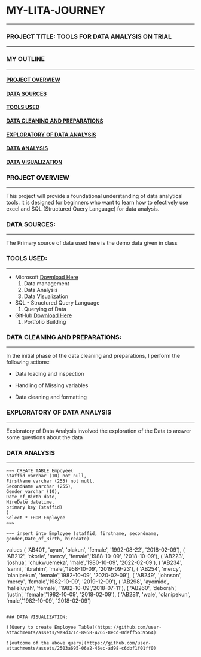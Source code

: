 
# MY-LITA-JOURNEY
---
 ### PROJECT TITLE: TOOLS FOR DATA ANALYSIS ON TRIAL
---
### MY OUTLINE
---
#### [PROJECT OVERVIEW](#project-overview)
#### [DATA SOURCES](#data-sources)
#### [TOOLS USED](#tools-used)
#### [DATA CLEANING AND PREPARATIONS](#data-cleaning-and-preparations)
#### [EXPLORATORY OF DATA ANALYSIS](#exploratory-of-data-analysis)
#### [DATA ANALYSIS](#data-analysis)
#### [DATA VISUALIZATION](#data-visualization)

### PROJECT OVERVIEW
---
 This project will provide a foundational understanding of data analytical tools. it is designed for beginners who want to learn how to efectively use excel and SQL (Structured Query Language) for data analysis.

### DATA SOURCES:
---
The Primary source of data used here is the demo data given in class

### TOOLS USED:
---
- Microsoft [Download Here](https://www.microsoft.com)
   1. Data management
   2. Data Analysis
   3. Data Visualization
- SQL - Structured Query Language
   1. Querying of Data
- GitHub [Download Here](www.github.com)
   1. Portfolio Building

### DATA CLEANING AND PREPARATIONS:
---
In the initial phase of the data cleaning and preparations, I perform the following actions:

- Data loading and inspection

- Handling of Missing variables

- Data cleaning and formatting

### EXPLORATORY OF DATA ANALYSIS
---
Exploratory of Data Analysis involved the exploration of the Data to answer some questions about the data

### DATA ANALYSIS

---
    ~~~ CREATE TABLE Empoyee(
    staffid varchar (10) not null,
    FirstName varchar (255) not null,
    SecondName varchar (255),
    Gender varchar (10),
    Date_of_Birth date,
    HireDate datetime,
    primary key (staffid)
    )
    Select * FROM Employee
    ~~~

    ~~~ insert into Employee (staffid, firstname, secondname, gender,Date_of_Birth, hiredate)
values ( 'AB401', 'ayan', 'olakun', 'female', '1992-08-22', '2018-02-09'),
( 'AB212', 'okorie', 'mercy', 'female','1988-10-09', '2018-10-09'),
( 'AB223', 'joshua', 'chukwuemeka', 'male','1980-10-09', '2022-02-09'),
( 'AB234', 'sanni', 'ibrahim', 'male','1958-10-09', '2019-09-23'),
( 'AB254', 'mercy', 'olanipekun', 'female','1982-10-09', '2020-02-09'),
( 'AB249', 'johnson', 'mercy', 'female','1982-10-09', '2019-12-09'),
( 'AB298', 'ayomide', 'halleluyah', 'female', '1982-10-09','2018-07-11'),
( 'AB260', 'deborah', 'justin', 'female','1982-10-09', '2018-02-09'),
( 'AB281', 'wale', 'olanipekun', 'male','1982-10-09', '2018-02-09')
~~~

### DATA VISUALIZATION:

![Query to create Employee Table](https://github.com/user-attachments/assets/9a9d371c-8958-4766-8ecd-0deff5639564)

![outcome of the above query](https://github.com/user-attachments/assets/2503a695-06a2-46ec-ad98-c6dbf1f01ff0)

